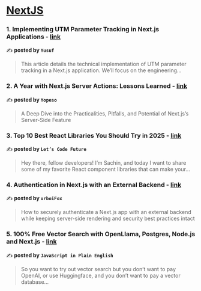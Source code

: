 
<h1><a href=https://medium.com/tag/nextjs/recommended target="_blank" rel="noopener noreferrer">NextJS</a></h1>
<h3>1. Implementing UTM Parameter Tracking in Next.js Applications - <a href="https://medium.com/@yusufie/implementing-utm-parameter-tracking-in-next-js-applications-36691eb1e524" target="_blank" rel="noopener noreferrer">link</a></h3>

✍️ **posted by `Yusuf`**

<blockquote>This article details the technical implementation of UTM parameter tracking in a Next.js application. We’ll focus on the engineering…</blockquote>

<h3>2. A Year with Next.js Server Actions: Lessons Learned - <a href="https://medium.com/yopeso/a-year-with-next-js-server-actions-lessons-learned-93ef7b518c73" target="_blank" rel="noopener noreferrer">link</a></h3>

✍️ **posted by `Yopeso`**

<blockquote>A Deep Dive into the Practicalities, Pitfalls, and Potential of Next.js’s Server-Side Feature</blockquote>

<h3>3. Top 10 Best React Libraries You Should Try in 2025 - <a href="https://medium.com/lets-code-future/top-10-best-react-libraries-you-should-try-in-2025-3bb0db2ecffa" target="_blank" rel="noopener noreferrer">link</a></h3>

✍️ **posted by `Let’s Code Future`**

<blockquote>Hey there, fellow developers! I’m Sachin, and today I want to share some of my favorite React component libraries that can make your…</blockquote>

<h3>4. Authentication in Next.js with an External Backend - <a href="https://medium.com/@urboifox/authentication-in-next-ajs-with-an-external-backend-262fc2748158" target="_blank" rel="noopener noreferrer">link</a></h3>

✍️ **posted by `urboiFox`**

<blockquote>How to securely authenticate a Next.js app with an external backend while keeping server-side rendering and security best practices intact</blockquote>

<h3>5. 100% Free Vector Search with OpenLlama, Postgres, Node.js and Next.js - <a href="https://medium.com/javascript-in-plain-english/100-free-vector-search-with-openllama-postgres-nodejs-and-nextjs-e496856766f7" target="_blank" rel="noopener noreferrer">link</a></h3>

✍️ **posted by `JavaScript in Plain English`**

<blockquote>So you want to try out vector search but you don’t want to pay OpenAI, or use Huggingface, and you don’t want to pay a vector database…</blockquote>

